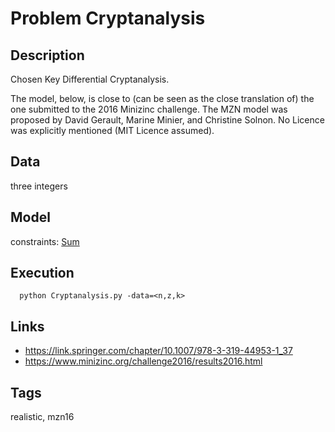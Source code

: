 # Problem Cryptanalysis
## Description
Chosen Key Differential Cryptanalysis.

The model, below, is close to (can be seen as the close translation of) the one submitted to the 2016 Minizinc challenge.
The MZN model was proposed by David Gerault, Marine Minier, and Christine Solnon.
No Licence was explicitly mentioned (MIT Licence assumed).

## Data
  three integers

## Model
  constraints: [Sum](http://pycsp.org/documentation/constraints/Sum)

## Execution
```
  python Cryptanalysis.py -data=<n,z,k>
```

## Links
  - https://link.springer.com/chapter/10.1007/978-3-319-44953-1_37
  - https://www.minizinc.org/challenge2016/results2016.html

## Tags
  realistic, mzn16
